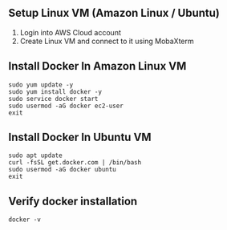 ## Setup Linux VM (Amazon Linux / Ubuntu)

1. Login into AWS Cloud account
2. Create Linux VM and connect to it using MobaXterm

## Install Docker In Amazon Linux VM

```
sudo yum update -y
sudo yum install docker -y
sudo service docker start
sudo usermod -aG docker ec2-user
exit
```

## Install Docker In Ubuntu VM

```
sudo apt update
curl -fsSL get.docker.com | /bin/bash
sudo usermod -aG docker ubuntu
exit
```

## Verify docker installation

```
docker -v
```

